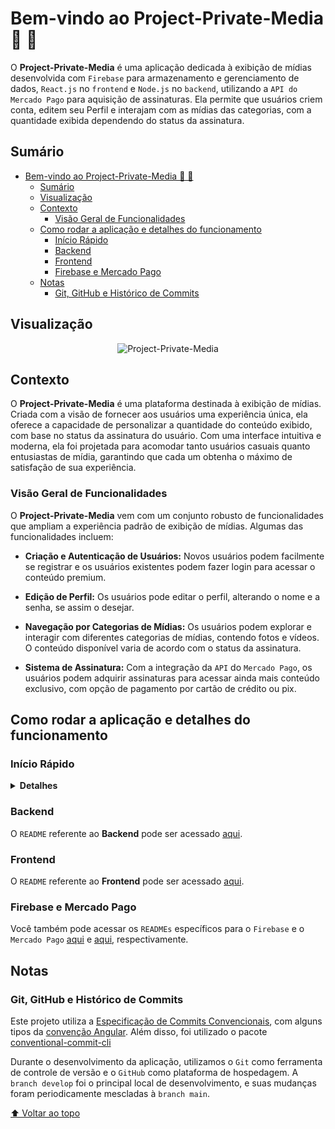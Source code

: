 # Bem-vindo ao Project-Private-Media 🎥 📸

O __Project-Private-Media__ é uma aplicação dedicada à exibição de mídias desenvolvida com `Firebase` para armazenamento e gerenciamento de dados, `React.js` no `frontend` e `Node.js` no `backend`, utilizando a `API do Mercado Pago` para aquisição de assinaturas. Ela permite que usuários criem conta, editem seu Perfil e interajam com as mídias das categorias, com a quantidade exibida dependendo do status da assinatura.

## Sumário

- [Bem-vindo ao Project-Private-Media 🎥 📸](#bem-vindo-ao-project-private-media--)
  - [Sumário](#sumário)
  - [Visualização](#visualização)
  - [Contexto](#contexto)
    - [Visão Geral de Funcionalidades](#visão-geral-de-funcionalidades)
  - [Como rodar a aplicação e detalhes do funcionamento](#como-rodar-a-aplicação-e-detalhes-do-funcionamento)
    - [Início Rápido](#início-rápido)
    - [Backend](#backend)
    - [Frontend](#frontend)
    - [Firebase e Mercado Pago](#firebase-e-mercado-pago)
  - [Notas](#notas)
    - [Git, GitHub e Histórico de Commits](#git-github-e-histórico-de-commits)

## Visualização

<div align="center">

<!-- Adicione a URL da imagem aqui -->

![Project-Private-Media](https://github.com/imsamuelcovalero/Project-Private-Media/assets/98184355/9d4da60a-f1a7-4e6f-84ae-93199ffe8f1b)

</div>

## Contexto

O __Project-Private-Media__ é uma plataforma destinada à exibição de mídias. Criada com a visão de fornecer aos usuários uma experiência única, ela oferece a capacidade de personalizar a quantidade do conteúdo exibido, com base no status da assinatura do usuário. Com uma interface intuitiva e moderna, ela foi projetada para acomodar tanto usuários casuais quanto entusiastas de mídia, garantindo que cada um obtenha o máximo de satisfação de sua experiência.

### Visão Geral de Funcionalidades

O __Project-Private-Media__ vem com um conjunto robusto de funcionalidades que ampliam a experiência padrão de exibição de mídias. Algumas das funcionalidades incluem:

- __Criação e Autenticação de Usuários:__ Novos usuários podem facilmente se registrar e os usuários existentes podem fazer login para acessar o conteúdo premium.
  
- __Edição de Perfil:__ Os usuários pode editar o perfil, alterando o nome e a senha, se assim o desejar.

- __Navegação por Categorias de Mídias:__ Os usuários podem explorar e interagir com diferentes categorias de mídias, contendo fotos e vídeos. O conteúdo disponível varia de acordo com o status da assinatura.

- __Sistema de Assinatura:__ Com a integração da `API` do `Mercado Pago`, os usuários podem adquirir assinaturas para acessar ainda mais conteúdo exclusivo, com opção de pagamento por cartão de crédito ou pix.

## Como rodar a aplicação e detalhes do funcionamento

### Início Rápido

<details>
<summary><strong>Detalhes</strong></summary>

Para começar, clone o repositório em sua máquina local.

  ```bash
  git clone git@github.com:imsamuelcovalero/Project-Private-Media
  ```

1. Navegue até o diretório raiz do projeto no terminal usando: `cd Project-Private-Media`.
2. Acesse o diretório `backend` e execute `npm install` para instalar as dependências.
3. Inicie o servidor com `npm run dev`.
4. A aplicação estará rodando na porta `3001`.
5. Agora, acesse o diretório `frontend` e execute `npm install` para instalar as dependências.
6. Execute `npm start` para iniciar a aplicação frontend.
7. A aplicação `frontend` estará rodando em `http://localhost:3000`.
8. Lembre-se de configurar o `Firebase`, registrar sua aplicação no `Mercado Pago` definir as variáveis de ambiente. Instruções detalhadas sobre esses passos estão disponíveis nos `READMEs` específicos de cada diretório.

**Informações detalhadas sobre o funcionamento da aplicação podem ser encontradas nos `README` do `frontend` e do `backend`.**

</details>

### Backend

O `README` referente ao __Backend__ pode ser acessado [aqui](backend/README.md).

### Frontend

O `README` referente ao __Frontend__ pode ser acessado [aqui](frontend/README.md).

### Firebase e Mercado Pago

Você também pode acessar os `READMEs` específicos para o `Firebase` e o `Mercado Pago` [aqui](Firebase.md) e [aqui](MercadoPago.md), respectivamente.

## Notas

### Git, GitHub e Histórico de Commits

Este projeto utiliza a [Especificação de Commits Convencionais](https://www.conventionalcommits.org/en/v1.0.0/), com alguns tipos da [convenção Angular](https://github.com/angular/angular/blob/22b96b9/CONTRIBUTING.md#-commit-message-guidelines). Além disso, foi utilizado o pacote [conventional-commit-cli](https://www.npmjs.com/package/conventional-commit-cli)

Durante o desenvolvimento da aplicação, utilizamos o `Git` como ferramenta de controle de versão e o `GitHub` como plataforma de hospedagem. A `branch develop` foi o principal local de desenvolvimento, e suas mudanças foram periodicamente mescladas à `branch main`.

[⬆ Voltar ao topo](#sumário)
